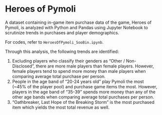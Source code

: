 # Heroes of Pymoli
A dataset containing in-game item purchase data of the game, Heroes of Pymoli, is analyzed with Python and Pandas using Jupyter Notebook to scrutinize trends in purchases and player demographics.

For codes, refer to `HeroesOfPymoli_SooBin.ipynb`.

Through this analysis, the following trends are identified:
1. Excluding players who classify their genders as “Other / Non-Disclosed”, there are more male players than female players. However, female players tend to spend more money than male players when comparing average total purchase per person.
2. People in the age band of “20-24 years old” play Pymoli the most (~45% of the player pool) and purchase game items the most. However, players in the age band of “35-39” spends more money than any of the other age bands when comparing average total purchases per person.
3. “Oathbreaker, Last Hope of the Breaking Storm” is the most purchased item which yields the most total revenue as well.
